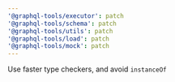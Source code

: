 ```yaml
---
'@graphql-tools/executor': patch
'@graphql-tools/schema': patch
'@graphql-tools/utils': patch
'@graphql-tools/load': patch
'@graphql-tools/mock': patch
---
```


Use faster type checkers, and avoid `instanceOf`
